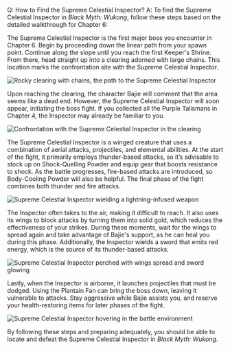 Q: How to Find the Supreme Celestial Inspector?
A:
To find the Supreme Celestial Inspector in *Black Myth: Wukong*, follow these steps based on the detailed walkthrough for Chapter 6:

The Supreme Celestial Inspector is the first major boss you encounter in Chapter 6. Begin by proceeding down the linear path from your spawn point. Continue along the slope until you reach the first Keeper's Shrine. From there, head straight up into a clearing adorned with large chains. This location marks the confrontation site with the Supreme Celestial Inspector.

![Rocky clearing with chains, the path to the Supreme Celestial Inspector](https://oyster.ignimgs.com/mediawiki/apis.ign.com/black-myth-wukong/4/44/Foothills_Walkthrough_%288%29.png)

Upon reaching the clearing, the character Bajie will comment that the area seems like a dead end. However, the Supreme Celestial Inspector will soon appear, initiating the boss fight. If you collected all the Purple Talismans in Chapter 4, the Inspector may already be familiar to you.

![Confrontation with the Supreme Celestial Inspector in the clearing](https://oyster.ignimgs.com/mediawiki/apis.ign.com/black-myth-wukong/9/91/Foothills_Walkthrough_%2811%29.png)

The Supreme Celestial Inspector is a winged creature that uses a combination of aerial attacks, projectiles, and elemental abilities. At the start of the fight, it primarily employs thunder-based attacks, so it’s advisable to stock up on Shock-Quelling Powder and equip gear that boosts resistance to shock. As the battle progresses, fire-based attacks are introduced, so Body-Cooling Powder will also be helpful. The final phase of the fight combines both thunder and fire attacks.

![Supreme Celestial Inspector wielding a lightning-infused weapon](https://oyster.ignimgs.com/mediawiki/apis.ign.com/black-myth-wukong/9/99/Foothills_Walkthrough_%2819%29.png)

The Inspector often takes to the air, making it difficult to reach. It also uses its wings to block attacks by turning them into solid gold, which reduces the effectiveness of your strikes. During these moments, wait for the wings to spread again and take advantage of Bajie's support, as he can heal you during this phase. Additionally, the Inspector wields a sword that emits red energy, which is the source of its thunder-based attacks.

![Supreme Celestial Inspector perched with wings spread and sword glowing](https://oyster.ignimgs.com/mediawiki/apis.ign.com/black-myth-wukong/1/10/Foothills_Walkthrough_%2812%29.png)

Lastly, when the Inspector is airborne, it launches projectiles that must be dodged. Using the Plantain Fan can bring the boss down, leaving it vulnerable to attacks. Stay aggressive while Bajie assists you, and reserve your health-restoring items for later phases of the fight.

![Supreme Celestial Inspector hovering in the battle environment](https://oyster.ignimgs.com/mediawiki/apis.ign.com/black-myth-wukong/d/d5/Foothills_Walkthrough_%2815%29.png)

By following these steps and preparing adequately, you should be able to locate and defeat the Supreme Celestial Inspector in *Black Myth: Wukong*.
